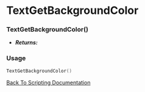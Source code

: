 # TextGetBackgroundColor

### TextGetBackgroundColor()
- ***Returns:*** 

### Usage

```Lua
TextGetBackgroundColor()
```


[Back To Scripting Documentation](../README.md)
